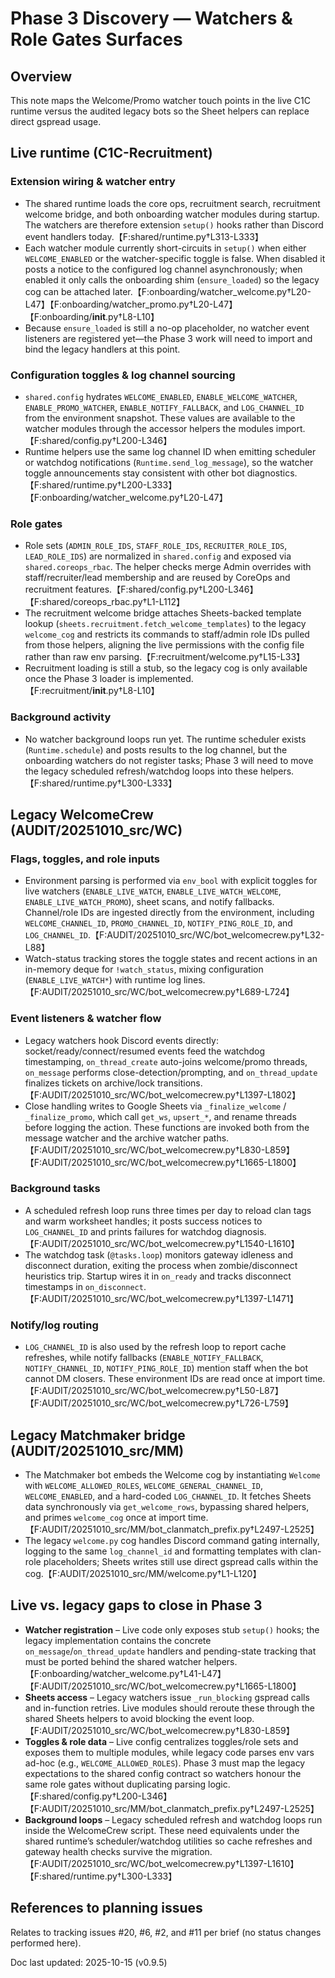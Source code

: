 # Phase 3 Discovery — Watchers & Role Gates Surfaces

## Overview
This note maps the Welcome/Promo watcher touch points in the live C1C runtime versus the audited legacy bots so the Sheet helpers can replace direct gspread usage.

## Live runtime (C1C-Recruitment)

### Extension wiring & watcher entry
- The shared runtime loads the core ops, recruitment search, recruitment welcome bridge, and both onboarding watcher modules during startup. The watchers are therefore extension `setup()` hooks rather than Discord event handlers today.【F:shared/runtime.py†L313-L333】
- Each watcher module currently short-circuits in `setup()` when either `WELCOME_ENABLED` or the watcher-specific toggle is false. When disabled it posts a notice to the configured log channel asynchronously; when enabled it only calls the onboarding shim (`ensure_loaded`) so the legacy cog can be attached later.【F:onboarding/watcher_welcome.py†L20-L47】【F:onboarding/watcher_promo.py†L20-L47】【F:onboarding/__init__.py†L8-L10】
- Because `ensure_loaded` is still a no-op placeholder, no watcher event listeners are registered yet—the Phase 3 work will need to import and bind the legacy handlers at this point.

### Configuration toggles & log channel sourcing
- `shared.config` hydrates `WELCOME_ENABLED`, `ENABLE_WELCOME_WATCHER`, `ENABLE_PROMO_WATCHER`, `ENABLE_NOTIFY_FALLBACK`, and `LOG_CHANNEL_ID` from the environment snapshot. These values are available to the watcher modules through the accessor helpers the modules import.【F:shared/config.py†L200-L346】
- Runtime helpers use the same log channel ID when emitting scheduler or watchdog notifications (`Runtime.send_log_message`), so the watcher toggle announcements stay consistent with other bot diagnostics.【F:shared/runtime.py†L200-L333】【F:onboarding/watcher_welcome.py†L20-L47】

### Role gates
- Role sets (`ADMIN_ROLE_IDS`, `STAFF_ROLE_IDS`, `RECRUITER_ROLE_IDS`, `LEAD_ROLE_IDS`) are normalized in `shared.config` and exposed via `shared.coreops_rbac`. The helper checks merge Admin overrides with staff/recruiter/lead membership and are reused by CoreOps and recruitment features.【F:shared/config.py†L200-L346】【F:shared/coreops_rbac.py†L1-L112】
- The recruitment welcome bridge attaches Sheets-backed template lookup (`sheets.recruitment.fetch_welcome_templates`) to the legacy `welcome_cog` and restricts its commands to staff/admin role IDs pulled from those helpers, aligning the live permissions with the config file rather than raw env parsing.【F:recruitment/welcome.py†L15-L33】
- Recruitment loading is still a stub, so the legacy cog is only available once the Phase 3 loader is implemented.【F:recruitment/__init__.py†L8-L10】

### Background activity
- No watcher background loops run yet. The runtime scheduler exists (`Runtime.schedule`) and posts results to the log channel, but the onboarding watchers do not register tasks; Phase 3 will need to move the legacy scheduled refresh/watchdog loops into these helpers.【F:shared/runtime.py†L300-L333】

## Legacy WelcomeCrew (AUDIT/20251010_src/WC)

### Flags, toggles, and role inputs
- Environment parsing is performed via `env_bool` with explicit toggles for live watchers (`ENABLE_LIVE_WATCH`, `ENABLE_LIVE_WATCH_WELCOME`, `ENABLE_LIVE_WATCH_PROMO`), sheet scans, and notify fallbacks. Channel/role IDs are ingested directly from the environment, including `WELCOME_CHANNEL_ID`, `PROMO_CHANNEL_ID`, `NOTIFY_PING_ROLE_ID`, and `LOG_CHANNEL_ID`.【F:AUDIT/20251010_src/WC/bot_welcomecrew.py†L32-L88】
- Watch-status tracking stores the toggle states and recent actions in an in-memory deque for `!watch_status`, mixing configuration (`ENABLE_LIVE_WATCH*`) with runtime log lines.【F:AUDIT/20251010_src/WC/bot_welcomecrew.py†L689-L724】

### Event listeners & watcher flow
- Legacy watchers hook Discord events directly: socket/ready/connect/resumed events feed the watchdog timestamping, `on_thread_create` auto-joins welcome/promo threads, `on_message` performs close-detection/prompting, and `on_thread_update` finalizes tickets on archive/lock transitions.【F:AUDIT/20251010_src/WC/bot_welcomecrew.py†L1397-L1802】
- Close handling writes to Google Sheets via `_finalize_welcome` / `_finalize_promo`, which call `get_ws`, `upsert_*`, and rename threads before logging the action. These functions are invoked both from the message watcher and the archive watcher paths.【F:AUDIT/20251010_src/WC/bot_welcomecrew.py†L830-L859】【F:AUDIT/20251010_src/WC/bot_welcomecrew.py†L1665-L1800】

### Background tasks
- A scheduled refresh loop runs three times per day to reload clan tags and warm worksheet handles; it posts success notices to `LOG_CHANNEL_ID` and prints failures for watchdog diagnosis.【F:AUDIT/20251010_src/WC/bot_welcomecrew.py†L1540-L1610】
- The watchdog task (`@tasks.loop`) monitors gateway idleness and disconnect duration, exiting the process when zombie/disconnect heuristics trip. Startup wires it in `on_ready` and tracks disconnect timestamps in `on_disconnect`.【F:AUDIT/20251010_src/WC/bot_welcomecrew.py†L1397-L1471】

### Notify/log routing
- `LOG_CHANNEL_ID` is also used by the refresh loop to report cache refreshes, while notify fallbacks (`ENABLE_NOTIFY_FALLBACK`, `NOTIFY_CHANNEL_ID`, `NOTIFY_PING_ROLE_ID`) mention staff when the bot cannot DM closers. These environment IDs are read once at import time.【F:AUDIT/20251010_src/WC/bot_welcomecrew.py†L50-L87】【F:AUDIT/20251010_src/WC/bot_welcomecrew.py†L726-L759】

## Legacy Matchmaker bridge (AUDIT/20251010_src/MM)
- The Matchmaker bot embeds the Welcome cog by instantiating `Welcome` with `WELCOME_ALLOWED_ROLES`, `WELCOME_GENERAL_CHANNEL_ID`, `WELCOME_ENABLED`, and a hard-coded `LOG_CHANNEL_ID`. It fetches Sheets data synchronously via `get_welcome_rows`, bypassing shared helpers, and primes `welcome_cog` once at import time.【F:AUDIT/20251010_src/MM/bot_clanmatch_prefix.py†L2497-L2525】
- The legacy `welcome.py` cog handles Discord command gating internally, logging to the same `log_channel_id` and formatting templates with clan-role placeholders; Sheets writes still use direct gspread calls within the cog.【F:AUDIT/20251010_src/MM/welcome.py†L1-L120】

## Live vs. legacy gaps to close in Phase 3
- **Watcher registration** – Live code only exposes stub `setup()` hooks; the legacy implementation contains the concrete `on_message`/`on_thread_update` handlers and pending-state tracking that must be ported behind the shared watcher helpers.【F:onboarding/watcher_welcome.py†L41-L47】【F:AUDIT/20251010_src/WC/bot_welcomecrew.py†L1665-L1800】
- **Sheets access** – Legacy watchers issue `_run_blocking` gspread calls and in-function retries. Live modules should reroute these through the shared Sheets helpers to avoid blocking the event loop.【F:AUDIT/20251010_src/WC/bot_welcomecrew.py†L830-L859】
- **Toggles & role data** – Live config centralizes toggles/role sets and exposes them to multiple modules, while legacy code parses env vars ad-hoc (e.g., `WELCOME_ALLOWED_ROLES`). Phase 3 must map the legacy expectations to the shared config contract so watchers honour the same role gates without duplicating parsing logic.【F:shared/config.py†L200-L346】【F:AUDIT/20251010_src/MM/bot_clanmatch_prefix.py†L2497-L2525】
- **Background loops** – Legacy scheduled refresh and watchdog loops run inside the WelcomeCrew script. These need equivalents under the shared runtime’s scheduler/watchdog utilities so cache refreshes and gateway health checks survive the migration.【F:AUDIT/20251010_src/WC/bot_welcomecrew.py†L1397-L1610】【F:shared/runtime.py†L300-L333】

## References to planning issues
Relates to tracking issues #20, #6, #2, and #11 per brief (no status changes performed here).

Doc last updated: 2025-10-15 (v0.9.5)
